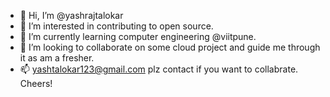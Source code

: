 - 👋 Hi, I’m @yashrajtalokar
- 👀 I’m interested in contributing to open source.
- 🌱 I’m currently learning computer engineering @viitpune.
- 💞️ I’m looking to collaborate on some cloud project and guide me through it as am a fresher.
- 📫 yashtalokar123@gmail.com plz contact if you want to collabrate.
Cheers!

<!---
yashrajtalokar/yashrajtalokar is a ✨ special ✨ repository because its `README.md` (this file) appears on your GitHub profile.
You can click the Preview link to take a look at your changes.
--->
